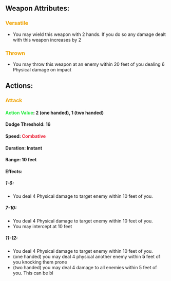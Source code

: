 ## Weapon Attributes:
### <span style="font-weight:bold;color:rgb(240, 164, 0)">Versatile</span>
- You may wield this weapon with 2 hands. If you do so any damage dealt with this weapon increases by 2
### <span style="font-weight:bold;color:rgb(240, 164, 0)">Thrown</span>
- You may throw this weapon at an enemy within 20 feet of you dealing 6 Physical damage on impact
## Actions:
### <span style="font-weight:bold;color:rgb(240, 164, 0)">Attack</span>
#### <span style="font-weight:bold;color:rgb(33, 235, 60)">Action Value</span>: 2 (one handed), 1 (two handed)
#### Dodge Threshold: 16
#### Speed: <span style="font-weight:bold; color:rgb(235, 33, 53)">Combative</span>
#### Duration: Instant
#### Range: 10 feet
#### Effects:
##### 1-6:
- You deal 4 Physical damage to target enemy within 10 feet of you.
##### 7-10:
- You deal 4 Physical damage to target enemy within 10 feet of you.
- You may intercept at 10 feet
##### 11-12:
- You deal 4 Physical damage to target enemy within 10 feet of you.
- (one handed) you may deal 4 physical another enemy within **5** feet of you knocking them prone
- (two handed) you may deal 4 damage to all enemies within 5 feet of you. This can be bl